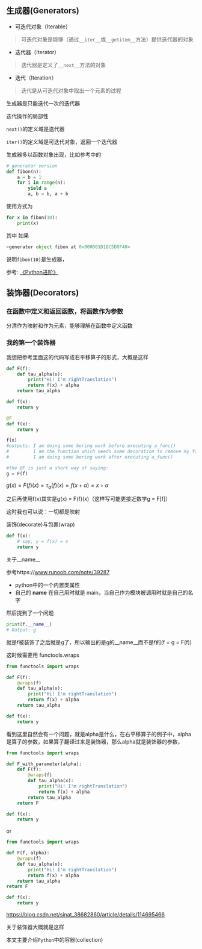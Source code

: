 ## 生成器(Generators)

- 可迭代对象（Iterable）
> 可迭代对象是能够（通过`__iter__`或`__getitem__`方法）提供迭代器的对象
- 迭代器（Iterator）
> 迭代器是定义了`__next__`方法的对象
- 迭代（Iteration）
> 迭代是从可迭代对象中取出一个元素的过程

生成器是只能迭代一次的迭代器

迭代操作的局部性

`next()`的定义域是迭代器

`iter()`的定义域是可迭代对象，返回一个迭代器

生成器多以函数对象出现，比如参考中的
```python
# generator version
def fibon(n):
	a = b = 1
	for i in range(n):
		yield a
		a, b = b, a + b
```
使用方式为
```python
for x in fibon(10):  
    print(x)
```
其中
如果
```python
<generator object fibon at 0x000001D18C5D0F40>
```
说明`fibon(10)`是生成器，

参考: [《Python进阶》](https://eastlakeside.gitbook.io/interpy-zh/)
## 装饰器(Decorators)

### 在函数中定义和返回函数，将函数作为参数
分清作为映射和作为元素，能够理解在函数中定义函数

### 我的第一个装饰器
我想把参考里面这的代码写成右平移算子的形式，大概是这样
```python
def F(f):
    def tau_alpha(x):
        print("Hi! I'm rightTranslation")
        return f(x) + alpha
    return tau_alpha

def f(x):
    return y
```

```python
@F
def f(x):
    return y

f(x)
#outputs: I am doing some boring work before executing a_func()
#         I am the function which needs some decoration to remove my foul smell
#         I am doing some boring work after executing a_func()

#the @F is just a short way of saying:
g = F(f) 
```

$g(x) = F(f)(x) = \tau_\alpha(f)(x) = f(x + \alpha) = x + \alpha$

之后再使用f(x)其实是g(x) = F(f)(x)（这样写可能更接近数学g = F[f]）

这时我也可以说：一切都是映射

装饰(decorate)与包裹(wrap)

```python
def f(x):
    # say, y = f(x) = x
    return y
```

关于__name__

参考https://www.runoob.com/note/39287

- python中的一个内置类属性
- 自己的 __name__ 在自己用时就是 main，当自己作为模块被调用时就是自己的名字

然后提到了一个问题
```python
print(f.__name__)
# Output: g
```

就是f被装饰了之后就是g了，所以输出的是g的__name__而不是f的(f = g = F(f))

这时候需要用 functools.wraps
```python
from functools import wraps

def F(f):
    @wraps(f)
    def tau_alpha(x):
        print("Hi! I'm rightTranslation")
        return f(x) + alpha
    return tau_alpha

def f(x):
    return y
```

看到这里自然会有一个问题，就是alpha是什么，在右平移算子的例子中，alpha是算子的参数，如果算子翻译过来是装饰器，那么alpha就是装饰器的参数，

```python
from functools import wraps

def F_with_parameter(alpha):
    def F(f):
        @wraps(f)
        def tau_alpha(x):
            print("Hi! I'm rightTranslation")
            return f(x) + alpha
        return tau_alpha
    return F

def f(x):
    return y
```

or

```python
from functools import wraps

def F(f, alpha):
    @wraps(f)
    def tau_alpha(x):
        print("Hi! I'm rightTranslation")
        return f(x) + alpha
    return tau_alpha
return F

def f(x):
    return y
```

https://blog.csdn.net/sinat_38682860/article/details/114695466

关于装饰器大概就是这样

本文主要介绍`Python`中的容器(collection)
